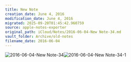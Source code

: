 ```yaml
---
title: New Note
creation_date: June 4, 2016
modification_date: June 4, 2016
migrated: 2025-09-20T01:45:42.960759
source: apple-notes-exporter
original_path: iCloud/Notes/2016-06-04-New Note-34.md
vault_folder: Archive/old-notes
filename_date: 2016-06-04
---
```



![2016-06-04-New Note-34](images/2016-06-04-New%20Note-34.png)![2016-06-04-New Note-34-1](images/2016-06-04-New%20Note-34-1.png)

